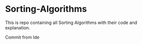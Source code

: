 # Sorting-Algorithms
This is repo containing all Sorting Algorithms with their code and explanation.

Commit from Ide